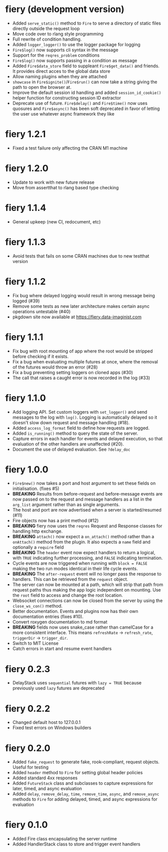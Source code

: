# fiery (development version)

* Added `serve_static()` method to `Fire` to serve a directory of static files
  directly outside the request loop
* Move code over to rlang style programming
* Full rewrite of condition handling.
* Added `logger_logger()` to use the logger package for logging
* `Fire$log()` now supports cli syntax in the message
* Support for the `reqres_problem` conditions
* `Fire$log()` now supports passing in a condition as message
* Added `Fire$data_store` field to suppleant `Fire$get_data()` and friends. It
  provides direct acces to the global data store
* Allow naming plugins when they are attached
* `showcase` in `Fire$ignite()`/`Fire$run()` can now take a string giving the
  path to open the browser at.
* Improve the default session id handling and added `session_id_cookie()` helper
  function for constructing session ID extractor
* Deprecate use of future. `Fire$delay()` and `Fire$time()` now uses quosures
  and `Fire$async()` has been soft deprecated in favor of letting the user use
  whatever async framework they like

# fiery 1.2.1

* Fixed a test failure only affecting the CRAN M1 machine

# fiery 1.2.0

* Update to work with new future release
* Move from assertthat to rlang based type checking

# fiery 1.1.4

* General upkeep (new CI, redocument, etc)

# fiery 1.1.3

* Avoid tests that fails on some CRAN machines due to new testthat version

# fiery 1.1.2

* Fix bug where delayed logging would result in wrong message being logged (#39)
* Remove some tests as new later architecture makes certain async operations
  untestable (#40)
* pkgdown site now available at <https://fiery.data-imaginist.com>

# fiery 1.1.1

* Fix bug with root mounting of app where the root would be stripped before
  checking if it exists.
* Fix a bug when evaluating multiple futures at once, where the removal of the
  futures would throw an error (#28)
* Fix a bug preventing setting loggers on cloned apps (#30)
* The call that raises a caught error is now recorded in the log (#33)

# fiery 1.1.0

* Add logging API. Set custom loggers with `set_logger()` and send messages to
  the log with `log()`. Logging is automatically delayed so it doesn't slow down
  request and message handling (#18).
* Added `access_log_format` field to define how requests are logged.
* Added `is_running()` method to query the state of the server.
* Capture errors in each handler for events and delayed execution, so that
  evaluation of the other handlers are unaffected (#20).
* Document the use of delayed evaluation. See `?delay_doc`

# fiery 1.0.0

* `Fire$new()` now takes a port and host argument to set these fields on
  initialisation. (fixes #5)
* **BREAKING** Results from before-request and before-message events are now
  passed on to the request and message handlers as a list in the `arg_list`
  argument rather than as single arguments.
* The host and port are now advertised when a server is started/resumed (#11)
* Fire objects now has a print method (#12)
* **BREAKING** fiery now uses the `reqres` Request and Response classes for
  handling http exchange.
* **BREAKING** `attach()` now expect a `on_attach()` method rather than a
  `onAttach()` method from the plugin. It also expects a `name` field and
  optionally a `require` field
* **BREAKING** The `header` event now expect handlers to return a logical, with
  `TRUE` indicating further processing, and `FALSE` indicating termination.
* Cycle events are now triggered when running with `block = FALSE` making the
  two run modes identical in their life cycle events.
* **BREAKING** The `after-request` event will no longer pass the response to
  handlers. This can be retrieved from the `request` object.
* The server can now be mounted at a path, which will strip that path from
  request paths thus making the app logic independent on mounting. Use the
  `root` field to access and change the root location.
* Websocket connections can now be closed from the server by using the
  `close_ws_con()` method.
* Better documentation. Events and plugins now has their own documentation
  entries (fixes #10).
* Convert roxygen documentation to md format
* **BREAKING** fields now uses snake_case rather than camelCase for a more
  consistent interface. This means `refreshRate` -> `refresh_rate`,
  `triggerDir` -> `trigger_dir`.
* Switch to MIT License
* Catch errors in start and resume event handlers

# fiery 0.2.3

* DelayStack uses `sequential` futures with `lazy = TRUE` because previously
  used `lazy` futures are deprecated

# fiery 0.2.2

* Changed default host to 127.0.0.1
* Fixed test errors on Windows builders

# fiery 0.2.0

* Added `fake_request` to generate fake, rook-compliant, request objects. Useful
for testing
* Added `header` method to `Fire` for setting global header policies
* Added standard 4xx responses
* Added `FutureStack` class and subclasses to capture expressions for later,
timed, and async evaluation
* Added `delay`, `remove_delay`, `time`, `remove_time`, `async`, and
`remove_async` methods to `Fire` for adding delayed, timed, and async
expressions for evaluation

# fiery 0.1.0

* Added Fire class encapsulating the server runtime
* Added HandlerStack class to store and trigger event handlers
